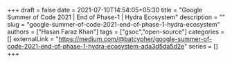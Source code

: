 +++ 
draft = false
date = 2021-07-10T14:54:05+05:30
title = "Google Summer of Code 2021 | End of Phase-1 | Hydra Ecosystem"
description = ""
slug = "google-summer-of-code-2021-end-of-phase-1-hydra-ecosystem"
authors = ["Hasan Faraz Khan"]
tags = ["gsoc","open-source"]
categories = []
externalLink = "https://medium.com/@batcypher/google-summer-of-code-2021-end-of-phase-1-hydra-ecosystem-ada3d5da5d2e"
series = []
+++
